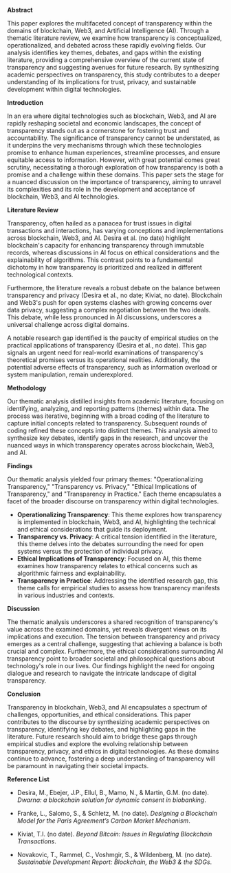 **Abstract**

This paper explores the multifaceted concept of transparency within the domains of blockchain, Web3, and Artificial Intelligence (AI). Through a thematic literature review, we examine how transparency is conceptualized, operationalized, and debated across these rapidly evolving fields. Our analysis identifies key themes, debates, and gaps within the existing literature, providing a comprehensive overview of the current state of transparency and suggesting avenues for future research. By synthesizing academic perspectives on transparency, this study contributes to a deeper understanding of its implications for trust, privacy, and sustainable development within digital technologies.

**Introduction**

In an era where digital technologies such as blockchain, Web3, and AI are rapidly reshaping societal and economic landscapes, the concept of transparency stands out as a cornerstone for fostering trust and accountability. The significance of transparency cannot be understated, as it underpins the very mechanisms through which these technologies promise to enhance human experiences, streamline processes, and ensure equitable access to information. However, with great potential comes great scrutiny, necessitating a thorough exploration of how transparency is both a promise and a challenge within these domains. This paper sets the stage for a nuanced discussion on the importance of transparency, aiming to unravel its complexities and its role in the development and acceptance of blockchain, Web3, and AI technologies.

**Literature Review**

Transparency, often hailed as a panacea for trust issues in digital transactions and interactions, has varying conceptions and implementations across blockchain, Web3, and AI. Desira et al. (no date) highlight blockchain's capacity for enhancing transparency through immutable records, whereas discussions in AI focus on ethical considerations and the explainability of algorithms. This contrast points to a fundamental dichotomy in how transparency is prioritized and realized in different technological contexts.

Furthermore, the literature reveals a robust debate on the balance between transparency and privacy (Desira et al., no date; Kiviat, no date). Blockchain and Web3's push for open systems clashes with growing concerns over data privacy, suggesting a complex negotiation between the two ideals. This debate, while less pronounced in AI discussions, underscores a universal challenge across digital domains.

A notable research gap identified is the paucity of empirical studies on the practical applications of transparency (Desira et al., no date). This gap signals an urgent need for real-world examinations of transparency's theoretical promises versus its operational realities. Additionally, the potential adverse effects of transparency, such as information overload or system manipulation, remain underexplored.

**Methodology**

Our thematic analysis distilled insights from academic literature, focusing on identifying, analyzing, and reporting patterns (themes) within data. The process was iterative, beginning with a broad coding of the literature to capture initial concepts related to transparency. Subsequent rounds of coding refined these concepts into distinct themes. This analysis aimed to synthesize key debates, identify gaps in the research, and uncover the nuanced ways in which transparency operates across blockchain, Web3, and AI.

**Findings**

Our thematic analysis yielded four primary themes: "Operationalizing Transparency," "Transparency vs. Privacy," "Ethical Implications of Transparency," and "Transparency in Practice." Each theme encapsulates a facet of the broader discourse on transparency within digital technologies.

- **Operationalizing Transparency**: This theme explores how transparency is implemented in blockchain, Web3, and AI, highlighting the technical and ethical considerations that guide its deployment.
- **Transparency vs. Privacy**: A critical tension identified in the literature, this theme delves into the debates surrounding the need for open systems versus the protection of individual privacy.
- **Ethical Implications of Transparency**: Focused on AI, this theme examines how transparency relates to ethical concerns such as algorithmic fairness and explainability.
- **Transparency in Practice**: Addressing the identified research gap, this theme calls for empirical studies to assess how transparency manifests in various industries and contexts.

**Discussion**

The thematic analysis underscores a shared recognition of transparency's value across the examined domains, yet reveals divergent views on its implications and execution. The tension between transparency and privacy emerges as a central challenge, suggesting that achieving a balance is both crucial and complex. Furthermore, the ethical considerations surrounding AI transparency point to broader societal and philosophical questions about technology's role in our lives. Our findings highlight the need for ongoing dialogue and research to navigate the intricate landscape of digital transparency.

**Conclusion**

Transparency in blockchain, Web3, and AI encapsulates a spectrum of challenges, opportunities, and ethical considerations. This paper contributes to the discourse by synthesizing academic perspectives on transparency, identifying key debates, and highlighting gaps in the literature. Future research should aim to bridge these gaps through empirical studies and explore the evolving relationship between transparency, privacy, and ethics in digital technologies. As these domains continue to advance, fostering a deep understanding of transparency will be paramount in navigating their societal impacts.

**Reference List**

- Desira, M., Ebejer, J.P., Ellul, B., Mamo, N., & Martin, G.M. (no date). *Dwarna: a blockchain solution for dynamic consent in biobanking*.

- Franke, L., Salomo, S., & Schletz, M. (no date). *Designing a Blockchain Model for the Paris Agreement’s Carbon Market Mechanism*.

- Kiviat, T.I. (no date). *Beyond Bitcoin: Issues in Regulating Blockchain Transactions*.

- Novakovic, T., Rammel, C., Voshmgir, S., & Wildenberg, M. (no date). *Sustainable Development Report: Blockchain, the Web3 & the SDGs*.